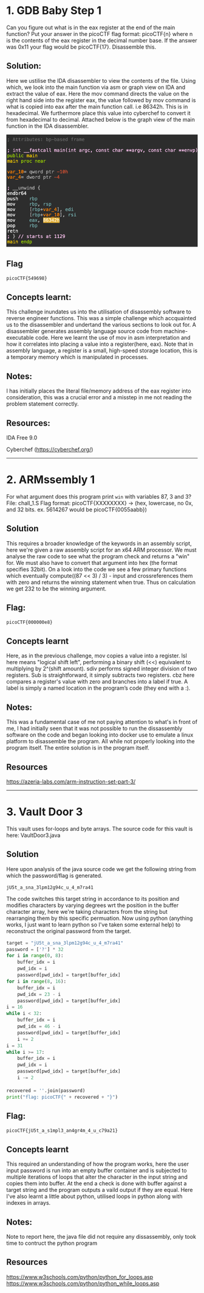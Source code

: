 # 1. GDB Baby Step 1 
Can you figure out what is in the eax register at the end of the main function? Put your answer in the picoCTF flag format: picoCTF{n} where n is the contents of the eax register in the decimal number base. If the answer was 0x11 your flag would be picoCTF{17}. Disassemble this.

## Solution: 
Here we ustilise the IDA disassembler to view the contents of the file. Using which, we look into the main function via asm or graph view on IDA and extract the value of eax. Here the mov command directs the value on the right hand side into the register eax, the value followed by mov command is what is copied into eax after the main function call. i.e 86342h. This is in hexadecimal. We furthermore place this value into cyberchef to convert it from hexadecimal to decimal. 
Attached below is the graph view of the main function in the IDA disassembler. 

![](IMAGES/screenshot.png "IDA graph view.")

## Flag 
```
picoCTF{549698}
```
## Concepts learnt:
This challenge inundates us into the utilisation of disassembly software to reverse engineer functions. This was a simple challenge which accquainted us to the disassembler and undertand the various sections to look out for. A disassembler generates assembly language source code from machine-executable code. Here we learnt the use of mov in asm interpretation and how it correlates into placing a value into a register(here, eax). Note that in assembly language, a register is a small, high-speed storage location, this is a temporary memory which is manipulated in processes. 

## Notes: 
I has initially places the literal file/memory address of the eax register into consideration, this was a crucial error and a misstep in me not reading the problem statement correctly. 

## Resources: 

IDA Free 9.0

Cyberchef (https://cyberchef.org/)

***

# 2. ARMssembly 1
For what argument does this program print `win` with variables 87, 3 and 3? File: chall_1.S Flag format: picoCTF{XXXXXXXX} -> (hex, lowercase, no 0x, and 32 bits. ex. 5614267 would be picoCTF{0055aabb})

## Solution
This requires a broader knowledge of the keywords in an assembly script, here we're given a raw assembly script for an x64 ARM processor. We must analyse the raw code to see what the program check and returns a "win" for. We must also have to convert that argument into hex (the format specifies 32bit). On a look into the code we see a few primary functions which eventually compute((87 << 3) / 3) - input and crossreferences them with zero and returns the winning statement when true. Thus on calculation we get 232 to be the winning argument.

## Flag:
```
picoCTF{000000e8}
```

## Concepts learnt
Here, as in the previous challenge, mov copies a value into a register. lsl here means "logical shift left", performing a binary shift (<<) equivalent to multiplying by 2^(shift amount). sdiv performs signed integer division of two registers. Sub is straightforward, it simply subtracts two registers. cbz here compares a register's value with zero and branches into a label if true. A label is simply a named location in the program’s code (they end with a :). 

## Notes:
This was a fundamental case of me not paying attention to what's in front of me, I had initially seen that it was not possible to run the dissassembly software on the code and began looking into docker use to emulate a linux platform to disassemble the program. All while not properly looking into the program itself. The entire solution is in the program itself. 

## Resources
https://azeria-labs.com/arm-instruction-set-part-3/


***

# 3. Vault Door 3
This vault uses for-loops and byte arrays. The source code for this vault is here: VaultDoor3.java

## Solution
Here upon analysis of the java source code we get the following string from which the password/flag is generated.
```
jU5t_a_sna_3lpm12g94c_u_4_m7ra41
```
The code switches this target string in accordance to its position and modifies characters by varying degrees wrt the position in the buffer character array, here we're taking characters from the string but rearranging them by this specific permuation.
Now using python (anything works, I just want to learn python so I've taken some external help) to reconstruct the original password from the target. 

```python 
target = "jU5t_a_sna_3lpm12g94c_u_4_m7ra41"  
password = ['?'] * 32
for i in range(0, 8):
    buffer_idx = i
    pwd_idx = i
    password[pwd_idx] = target[buffer_idx]
for i in range(8, 16):
    buffer_idx = i
    pwd_idx = 23 - i
    password[pwd_idx] = target[buffer_idx]
i = 16
while i < 32:
    buffer_idx = i
    pwd_idx = 46 - i
    password[pwd_idx] = target[buffer_idx]
    i += 2
i = 31
while i >= 17:
    buffer_idx = i
    pwd_idx = i
    password[pwd_idx] = target[buffer_idx]
    i -= 2

recovered = ''.join(password)
print("flag: picoCTF{" + recovered + "}")
```

## Flag:
```
picoCTF{jU5t_a_s1mpl3_an4gr4m_4_u_c79a21}
```

## Concepts learnt
This required an understanding of how the program works, here the user input password is run into an empty buffer container and is subjected to multiple iterations of loops that alter the character in the input string and copies them into buffer. At the end a check is done with buffer against a target string and the program outputs a vaild output if they are equal. Here I've also learnt a little about python, utilised loops in python along with indexes in arrays. 

## Notes:
Note to report here, the java file did not require any dissassembly, only took time to contruct the python program

## Resources
https://www.w3schools.com/python/python_for_loops.asp
https://www.w3schools.com/python/python_while_loops.asp
